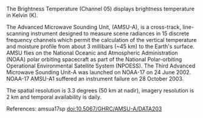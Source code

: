The Brightness Temperature (Channel 05) displays brightness temperature in Kelvin (K).

The Advanced Microwave Sounding Unit, (AMSU-A), is a cross-track, line-scanning instrument designed to measure scene radiances in 15 discrete frequency channels which permit the calculation of the vertical temperature and moisture profile from about 3 millibars (~45 km) to the Earth's surface. AMSU flies on the National Oceanic and Atmospheric Administration (NOAA) polar orbiting spacecraft as part of the National Polar-orbiting Operational Environmental Satellite System (NPOESS). The Third Advanced Microwave Sounding Unit-A was launched on NOAA-17 on 24 June 2002. NOAA-17 AMSU-A1 suffered an instrument failure on 28 October 2003.

The spatial resolution is 3.3 degrees (50 km at nadir), imagery resolution is 2 km and temporal availability is daily.

References: amsua17sp [doi:10.5067/GHRC/AMSU-A/DATA203](https://doi.org/10.5067/GHRC/AMSU-A/DATA203)